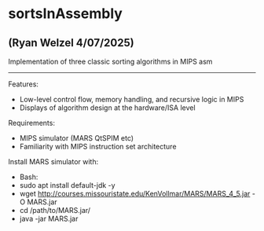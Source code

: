 # sortsInAssembly

## (Ryan Welzel 4/07/2025) 

Implementation of three classic sorting algorithms in MIPS asm

---

Features:
- Low-level control flow, memory handling, and recursive logic in MIPS
- Displays of algorithm design at the hardware/ISA level


Requirements:
- MIPS simulator (MARS QtSPIM etc)
- Familiarity with MIPS instruction set architecture


Install MARS simulator with:
- Bash:
- sudo apt install default-jdk -y
- wget http://courses.missouristate.edu/KenVollmar/MARS/MARS_4_5.jar -O MARS.jar
- cd /path/to/MARS.jar/
- java -jar MARS.jar
